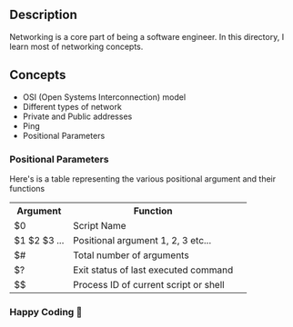 ## Description
Networking is a core part of being a software engineer.
In this directory, I learn most of networking concepts.

## Concepts
- OSI (Open Systems Interconnection) model
- Different types of network
- Private and Public addresses
- Ping
- Positional Parameters

### Positional Parameters
Here's is a table representing the various positional argument and their functions

<table>
<tr>
<th>Argument</th>
<th>Function<th>
</tr>
<tr>
<td>$0</td>
<td>Script Name</td>
</tr>
<tr>
<td>$1 $2 $3 ...</td>
<td>Positional argument 1, 2, 3 etc...</td>
</tr>
<tr>
<td>$#</td>
<td>Total number of arguments</td>
</tr>
<tr>
<td>$?</td>
<td>Exit status of last executed command</td>
</tr>
<tr>
<td>$$</td>
<td>Process ID of current script or shell</td>
</tr>
</table>


### Happy Coding 🚀
